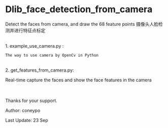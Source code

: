 # Dlib_face_detection_from_camera
Detect the faces from camera, and draw the 68 feature points 
摄像头人脸检测并进行特征点标定


</br>
1. example_use_camera.py : 
	
	The way to use camera by OpenCv in Python 
</br>
2. get_features_from_camera.py: 
	
  Real-time capture the faces and show the face features in the camera	
</br>

</br>
Thanks for your support.

Author: coneypo

Last Update: 23 Sep
